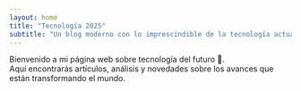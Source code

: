 ```yaml
---
layout: home
title: "Tecnología 2025"
subtitle: "Un blog moderno con lo imprescindible de la tecnología actual: IA, ciberseguridad, redes sociales, innovación y gadgets."
---
```


Bienvenido a mi página web sobre tecnología del futuro 🚀.  
Aquí encontrarás artículos, análisis y novedades sobre los avances que están transformando el mundo.
